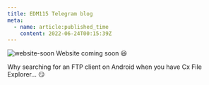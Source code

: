 ```yaml
---
title: EDM115 Telegram blog
meta:
  - name: article:published_time
    content: 2022-06-24T00:15:39Z
---
```


![website-soon](/img/blog/2022/06-24-website-soon.webp)
Website coming soon 😃

Why searching for an FTP client on Android when you have Cx File Explorer… 😏
